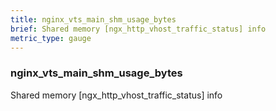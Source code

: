 ```yaml
---
title: nginx_vts_main_shm_usage_bytes
brief: Shared memory [ngx_http_vhost_traffic_status] info
metric_type: gauge
---
```

### nginx_vts_main_shm_usage_bytes

Shared memory [ngx_http_vhost_traffic_status] info